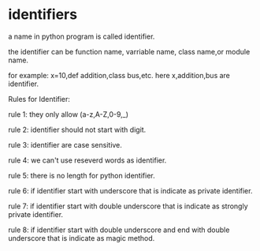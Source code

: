 # identifiers

a name in python program is called identifier.

the identifier can be function name, varriable name, class name,or module name.

for example: x=10,def addition,class bus,etc. here x,addition,bus are identifier.

Rules for Identifier:


rule 1: they only allow (a-z,A-Z,0-9,_)


rule 2: identifier should not start with digit.
    

rule 3: identifier are case sensitive.
    

rule 4: we can't use reseverd words as identifier.
   

 rule 5: there is no length for python identifier.

 rule 6: if identifier start with underscore that is indicate as private identifier.
    

rule 7: if identifier start with double underscore that is indicate as strongly private identifier.
   

 rule 8: if identifier start with double underscore and end with double underscore that is indicate as magic method.
